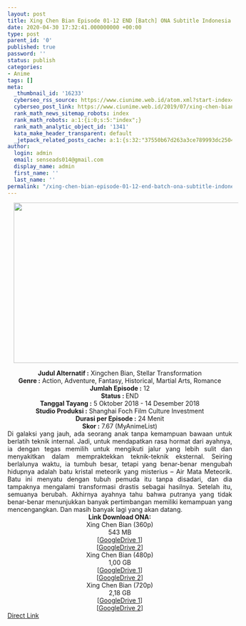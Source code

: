 ```yaml
---
layout: post
title: Xing Chen Bian Episode 01-12 END [Batch] ONA Subtitle Indonesia
date: 2020-04-30 17:32:41.000000000 +00:00
type: post
parent_id: '0'
published: true
password: ''
status: publish
categories:
- Anime
tags: []
meta:
  _thumbnail_id: '16233'
  cyberseo_rss_source: https://www.ciunime.web.id/atom.xml?start-index=3601&max-results=150
  cyberseo_post_link: https://www.ciunime.web.id/2019/07/xing-chen-bian-episode-01-12-end-batch.html
  rank_math_news_sitemap_robots: index
  rank_math_robots: a:1:{i:0;s:5:"index";}
  rank_math_analytic_object_id: '1341'
  kata_make_header_transparent: default
  _jetpack_related_posts_cache: a:1:{s:32:"37550b67d263a3ce789993dc25046c5f";a:2:{s:7:"expires";i:1647553436;s:7:"payload";a:0:{}}}
author:
  login: admin
  email: senseads014@gmail.com
  display_name: admin
  first_name: ''
  last_name: ''
permalink: "/xing-chen-bian-episode-01-12-end-batch-ona-subtitle-indonesia/"
---
```

<div class="separator" style="clear: both; text-align: center;"><a href="https://1.bp.blogspot.com/-8CCJuwskESM/XTgXRc98TGI/AAAAAAAAchc/5iKdf6GH7yorWmIBC4TuBZSjpRoC7B6MQCLcBGAs/s1600/Xing%2BChen%2BBian.jpeg" imageanchor="1" style="margin-left: 1em; margin-right: 1em;"><img border="0" data-original-height="720" data-original-width="1280" height="360" src="{{ site.baseurl }}/assets/2020/04/Xing%2BChen%2BBian.jpeg" width="640" /></a></div>
<p>
<div style="text-align: center;"><b>Judul</b><b><b> Alternatif </b>:</b> Xingchen Bian, Stellar Transformation</div>
<div style="text-align: center;"><b><b>Genre :</b></b> Action, Adventure, Fantasy, Historical, Martial Arts, Romance</div>
<div style="text-align: center;"><b>Jumlah Episode :</b> 12<br /><b>Status :&nbsp;</b>END<br /><b>Tanggal Tayang :</b> 5 Oktober 2018 - 14 Desember 2018<br /><b>Studio Produksi :</b> Shanghai Foch Film Culture Investment<br /><b>Durasi per Episode :</b> 24 Menit</div>
<div style="text-align: center;"><b>Skor :</b> 7.67 (MyAnimeList)</div>
<div style="text-align: center;"></div>
<div style="text-align: justify;"><span class="isi">Di galaksi yang jauh, ada seorang anak tanpa kemampuan bawaan untuk berlatih teknik internal. Jadi, untuk mendapatkan rasa hormat dari ayahnya, ia dengan tegas memilih untuk mengikuti jalur yang lebih sulit dan menyakitkan dalam mempraktekkan teknik-teknik eksternal. Seiring berlalunya waktu, ia tumbuh besar, tetapi yang benar-benar mengubah hidupnya adalah batu kristal meteorik yang misterius – Air Mata Meteorik. Batu ini menyatu dengan tubuh pemuda itu tanpa disadari, dan dia tampaknya mengalami transformasi drastis sebagai hasilnya. Setelah itu, semuanya berubah. Akhirnya ayahnya tahu bahwa putranya yang tidak benar-benar menunjukkan banyak pertimbangan memiliki kemampuan yang mencengangkan. Dan masih banyak lagi yang akan datang.</span></div>
<div style="text-align: justify;"></div>
<div style="text-align: justify;"></div>
<div style="text-align: center;"><b>Link Download ONA:</b></div>
<div style="text-align: center;">Xing Chen Bian (360p)</div>
<div style="text-align: center;">
<div style="text-align: center;">543 MB</div>
<div style="text-align: center;">[<a href="https://drive.google.com/file/d/1OkN3M3RTtSQ9dddielq5B3oii3rp6i8Y/view" target="_blank" rel="noopener">GoogleDrive 1</a>]<br />[<a href="https://drive.google.com/file/d/1UIR5CKTbPh2pnW_FpSbd8ToaelyyCcCv/view" target="_blank" rel="noopener">GoogleDrive 2</a>]
<div style="text-align: center;">Xing Chen Bian (480p)</div>
<div style="text-align: center;">1,00 GB</div>
<div style="text-align: center;">[<a href="https://drive.google.com/file/d/1KpPwHTxW1XmRziFqigQBee2iLs57ox9U/view" target="_blank" rel="noopener">GoogleDrive 1</a>]<br />[<a href="https://drive.google.com/file/d/1l6PMxl3JxQUdO-WoIac3t82RrFPMT1eH/view" target="_blank" rel="noopener">GoogleDrive 2</a>]
<div style="text-align: center;">Xing Chen Bian (720p)</div>
<div style="text-align: center;">2,18 GB</div>
<div style="text-align: center;">[<a href="https://drive.google.com/file/d/15aquZEPiZOAgONaCw5TF9AJw3_Q20Y20/view" target="_blank" rel="noopener">GoogleDrive 1</a>]<br />[<a href="https://drive.google.com/file/d/1yBUM8-w3OfpE2cAHSNjA4veSbkj0HJQi/view" target="_blank" rel="noopener">GoogleDrive 2</a>]</div>
</div>
</div>
</div>
<link rel="stylesheet" href="https://cdnjs.cloudflare.com/ajax/libs/font-awesome/4.7.0/css/font-awesome.min.css" />
<div class="divbtn"> <a href="https://handymansurrender.com/fihup8buzv?key=94550f7ce39444073321dde3b8782f97" class="btn"><i class="fa fa-download"></i> Direct Link</a> </div>
